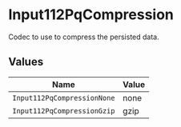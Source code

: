 # Input112PqCompression

Codec to use to compress the persisted data.


## Values

| Name                        | Value                       |
| --------------------------- | --------------------------- |
| `Input112PqCompressionNone` | none                        |
| `Input112PqCompressionGzip` | gzip                        |